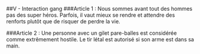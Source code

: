 ##V - Interaction gang
###Article 1 :
Nous sommes avant tout des hommes pas des super héros. Parfois, il vaut mieux se rendre et attendre des renforts plutôt que de risquer de perdre la vie.


###Article 2 :
Une personne avec un gilet pare-balles est considérée comme extrêmement hostile. Le tir létal est autorisé si son arme est dans sa main.
